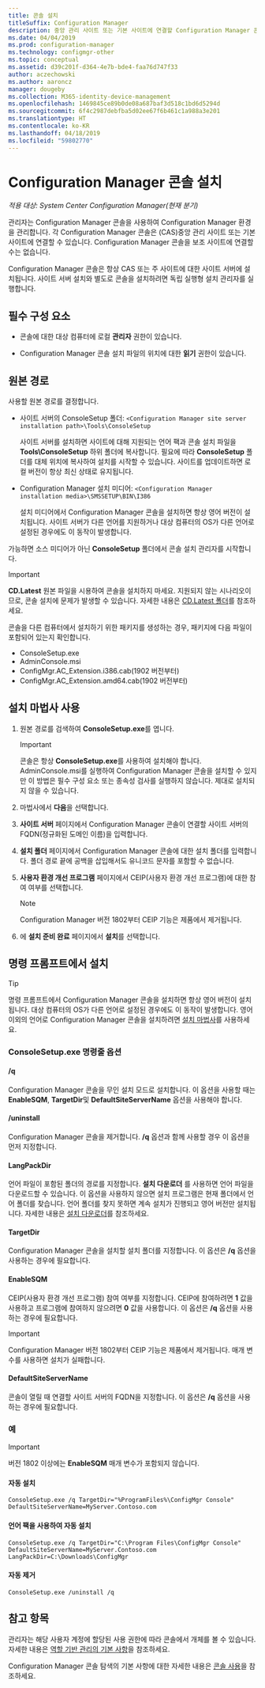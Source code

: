 ```yaml
---
title: 콘솔 설치
titleSuffix: Configuration Manager
description: 중앙 관리 사이트 또는 기본 사이트에 연결할 Configuration Manager 콘솔을 설치합니다.
ms.date: 04/04/2019
ms.prod: configuration-manager
ms.technology: configmgr-other
ms.topic: conceptual
ms.assetid: d39c201f-d364-4e7b-bde4-faa76d747f33
author: aczechowski
ms.author: aaroncz
manager: dougeby
ms.collection: M365-identity-device-management
ms.openlocfilehash: 1469845ce89b0de08a687baf3d518c1bd6d5294d
ms.sourcegitcommit: 6f4c2987debfba5d02ee67f6b461c1a988a3e201
ms.translationtype: HT
ms.contentlocale: ko-KR
ms.lasthandoff: 04/18/2019
ms.locfileid: "59802770"
---
```

# <a name="install-the-configuration-manager-console"></a>Configuration Manager 콘솔 설치

*적용 대상: System Center Configuration Manager(현재 분기)*

관리자는 Configuration Manager 콘솔을 사용하여 Configuration Manager 환경을 관리합니다. 각 Configuration Manager 콘솔은 (CAS)중앙 관리 사이트 또는 기본 사이트에 연결할 수 있습니다. Configuration Manager 콘솔을 보조 사이트에 연결할 수는 없습니다.

Configuration Manager 콘솔은 항상 CAS 또는 주 사이트에 대한 사이트 서버에 설치됩니다. 사이트 서버 설치와 별도로 콘솔을 설치하려면 독립 실행형 설치 관리자를 실행합니다.  



## <a name="prerequisites"></a>필수 구성 요소

- 콘솔에 대한 대상 컴퓨터에 로컬 **관리자** 권한이 있습니다.  

- Configuration Manager 콘솔 설치 파일의 위치에 대한 **읽기** 권한이 있습니다.  



## <a name="source-paths"></a>원본 경로

사용할 원본 경로를 결정합니다.  

- 사이트 서버의 ConsoleSetup 폴더: `<Configuration Manager site server installation path>\Tools\ConsoleSetup`  

    사이트 서버를 설치하면 사이트에 대해 지원되는 언어 팩과 콘솔 설치 파일을 **Tools\ConsoleSetup** 하위 폴더에 복사합니다. 필요에 따라 **ConsoleSetup** 폴더를 대체 위치에 복사하여 설치를 시작할 수 있습니다. 사이트를 업데이트하면 로컬 버전이 항상 최신 상태로 유지됩니다.  

- Configuration Manager 설치 미디어: `<Configuration Manager installation media>\SMSSETUP\BIN\I386`  

    설치 미디어에서 Configuration Manager 콘솔을 설치하면 항상 영어 버전이 설치됩니다. 사이트 서버가 다른 언어를 지원하거나 대상 컴퓨터의 OS가 다른 언어로 설정된 경우에도 이 동작이 발생합니다.  

가능하면 소스 미디어가 아닌 **ConsoleSetup** 폴더에서 콘솔 설치 관리자를 시작합니다.

> [!Important]  
> **CD.Latest** 원본 파일을 시용하여 콘솔을 설치하지 마세요. 지원되지 않는 시나리오이므로, 콘솔 설치에 문제가 발생할 수 있습니다. 자세한 내용은 [CD.Latest 폴더](/sccm/core/servers/manage/the-cd.latest-folder#unsupported-scenarios)를 참조하세요.<!-- SCCMDocs issue 1359 -->  

콘솔을 다른 컴퓨터에서 설치하기 위한 패키지를 생성하는 경우, 패키지에 다음 파일이 포함되어 있는지 확인합니다.<!--3612513-->

- ConsoleSetup.exe
- AdminConsole.msi
- ConfigMgr.AC_Extension.i386.cab(1902 버전부터)
- ConfigMgr.AC_Extension.amd64.cab(1902 버전부터)



## <a name="use-the-setup-wizard"></a>설치 마법사 사용  

1. 원본 경로를 검색하여 **ConsoleSetup.exe**를 엽니다.  

    > [!IMPORTANT]  
    > 콘솔은 항상 **ConsoleSetup.exe**를 사용하여 설치해야 합니다. AdminConsole.msi를 실행하여 Configuration Manager 콘솔을 설치할 수 있지만 이 방법은 필수 구성 요소 또는 종속성 검사를 실행하지 않습니다. 제대로 설치되지 않을 수 있습니다.  

2. 마법사에서 **다음**을 선택합니다.  

3. **사이트 서버** 페이지에서 Configuration Manager 콘솔이 연결할 사이트 서버의 FQDN(정규화된 도메인 이름)을 입력합니다.  

4. **설치 폴더** 페이지에서 Configuration Manager 콘솔에 대한 설치 폴더를 입력합니다. 폴더 경로 끝에 공백을 삽입해서도 유니코드 문자를 포함할 수 없습니다.  

5. **사용자 환경 개선 프로그램** 페이지에서 CEIP(사용자 환경 개선 프로그램)에 대한 참여 여부를 선택합니다.  

    > [!Note]  
    > Configuration Manager 버전 1802부터 CEIP 기능은 제품에서 제거됩니다.

6. 에 **설치 준비 완료** 페이지에서 **설치**를 선택합니다.  



## <a name="install-from-a-command-prompt"></a>명령 프롬프트에서 설치  

> [!TIP]  
> 명령 프롬프트에서 Configuration Manager 콘솔을 설치하면 항상 영어 버전이 설치됩니다. 대상 컴퓨터의 OS가 다른 언어로 설정된 경우에도 이 동작이 발생합니다. 영어 이외의 언어로 Configuration Manager 콘솔을 설치하려면 [설치 마법사](#use-the-setup-wizard)를 사용하세요.  


### <a name="consolesetupexe-command-line-options"></a>ConsoleSetup.exe 명령줄 옵션

#### <a name="q"></a>/q

Configuration Manager 콘솔을 무인 설치 모드로 설치합니다. 이 옵션을 사용할 때는 **EnableSQM**, **TargetDir**및 **DefaultSiteServerName** 옵션을 사용해야 합니다.

#### <a name="uninstall"></a>/uninstall

Configuration Manager 콘솔을 제거합니다. **/q** 옵션과 함께 사용할 경우 이 옵션을 먼저 지정합니다.

#### <a name="langpackdir"></a>LangPackDir

언어 파일이 포함된 폴더의 경로를 지정합니다. **설치 다운로더** 를 사용하면 언어 파일을 다운로드할 수 있습니다. 이 옵션을 사용하지 않으면 설치 프로그램은 현재 폴더에서 언어 폴더를 찾습니다. 언어 폴더를 찾지 못하면 계속 설치가 진행되고 영어 버전만 설치됩니다. 자세한 내용은 [설치 다운로더](setup-downloader.md)를 참조하세요.

#### <a name="targetdir"></a>TargetDir

Configuration Manager 콘솔을 설치할 설치 폴더를 지정합니다. 이 옵션은 **/q** 옵션을 사용하는 경우에 필요합니다.

#### <a name="enablesqm"></a>EnableSQM

CEIP(사용자 환경 개선 프로그램) 참여 여부를 지정합니다. CEIP에 참여하려면 **1** 값을 사용하고 프로그램에 참여하지 않으려면 **0** 값을 사용합니다. 이 옵션은 **/q** 옵션을 사용하는 경우에 필요합니다.

> [!Important]  
> Configuration Manager 버전 1802부터 CEIP 기능은 제품에서 제거됩니다. 매개 변수를 사용하면 설치가 실패합니다.

#### <a name="defaultsiteservername"></a>DefaultSiteServerName

콘솔이 열릴 때 연결할 사이트 서버의 FQDN을 지정합니다. 이 옵션은 **/q** 옵션을 사용하는 경우에 필요합니다.


### <a name="examples"></a>예

> [!Important]  
> 버전 1802 이상에는 **EnableSQM** 매개 변수가 포함되지 않습니다.

#### <a name="silent-install"></a>자동 설치

`ConsoleSetup.exe /q TargetDir="%ProgramFiles%\ConfigMgr Console" DefaultSiteServerName=MyServer.Contoso.com`

#### <a name="silent-install-with-language-packs"></a>언어 팩을 사용하여 자동 설치

`ConsoleSetup.exe /q TargetDir="C:\Program Files\ConfigMgr Console" DefaultSiteServerName=MyServer.Contoso.com LangPackDir=C:\Downloads\ConfigMgr`  

#### <a name="silent-uninstall"></a>자동 제거

`ConsoleSetup.exe /uninstall /q`  



## <a name="see-also"></a>참고 항목

관리자는 해당 사용자 계정에 할당된 사용 권한에 따라 콘솔에서 개체를 볼 수 있습니다. 자세한 내용은 [역할 기반 관리의 기본 사항](/sccm/core/understand/fundamentals-of-role-based-administration)을 참조하세요.

Configuration Manager 콘솔 탐색의 기본 사항에 대한 자세한 내용은 [콘솔 사용](/sccm/core/servers/manage/admin-console)을 참조하세요.

